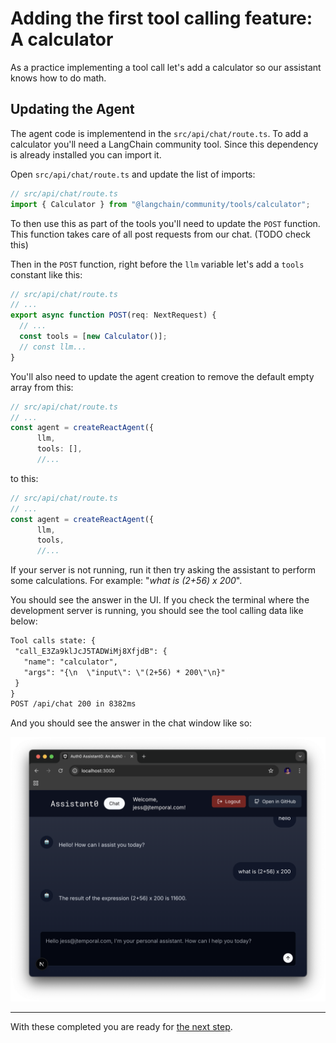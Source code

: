 # Adding the first tool calling feature: A calculator

As a practice implementing a tool call let's add a calculator so our assistant knows how to do math.

## Updating the Agent

The agent code is implementend in the `src/api/chat/route.ts`. To add a calculator you'll need a LangChain community tool. Since this dependency is already installed you can import it.

Open `src/api/chat/route.ts` and update the list of imports:

```ts
// src/api/chat/route.ts
import { Calculator } from "@langchain/community/tools/calculator";
```

To then use this as part of the tools you'll need to update the `POST` function. This function takes care of all post requests from our chat. (TODO check this)

Then in the `POST` function, right before the `llm` variable let's add a `tools` constant like this:

```ts
// src/api/chat/route.ts
// ...
export async function POST(req: NextRequest) {
  // ...
  const tools = [new Calculator()];
  // const llm...
}
```

You'll also need to update the agent creation to remove the default empty array from this:

```ts
// src/api/chat/route.ts
// ...
const agent = createReactAgent({
      llm,
      tools: [],
      //...
```

to this:

```ts
// src/api/chat/route.ts
// ...
const agent = createReactAgent({
      llm,
      tools,
      //...
```

If your server is not running, run it then try asking the assistant to perform some calculations. For example: "_what is (2+56) x 200_".

You should see the answer in the UI. If you check the terminal where the development server is running, you should see the tool calling data like below:

```txt
Tool calls state: {
 "call_E3Za9klJcJ5TADWiMj8XfjdB": {
   "name": "calculator",
   "args": "{\n  \"input\": \"(2+56) * 200\"\n}"
 }
}
POST /api/chat 200 in 8382ms
```

And you should see the answer in the chat window like so:

![](images/02-1-assistant0-calculator-tool-call-answer.png)

---

With these completed you are ready for [the next step](03-tool-calling-gmail.md).
